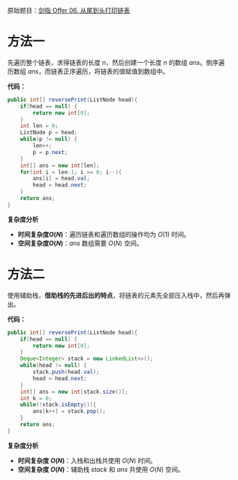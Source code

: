 原始题目：[剑指 Offer 06. 从尾到头打印链表](https://leetcode-cn.com/problems/cong-wei-dao-tou-da-yin-lian-biao-lcof/)

# **方法一**

先遍历整个链表，求得链表的长度 $n$，然后创建一个长度 $n$ 的数组 $ans$。倒序遍历数组 $ans$，而链表正序遍历，将链表的值赋值到数组中。

**代码：**

```java
public int[] reversePrint(ListNode head){
    if(head == null) {
        return new int[0];
    }
    int len = 0;
    ListNode p = head;
    while(p != null) {
        len++;
        p = p.next;
    }
    int[] ans = new int[len];
    for(int i = len-1; i >= 0; i--){
        ans[i] = head.val;
        head = head.next;
    }
    return ans;
}
```

**复杂度分析**

- **时间复杂度$O(N)$**：遍历链表和遍历数组的操作均为 $O(1)$ 时间。
- **空间复杂度$O(N)$**：$ans$ 数组需要 $O(N)$ 空间。



# 方法二

使用辅助栈，**借助栈的先进后出的特点**，将链表的元素先全部压入栈中，然后再弹出。

**代码：**

```java
public int[] reversePrint(ListNode head){
    if(head == null) {
        return new int[0];
    }
    Deque<Integer> stack = new LinkedList<>();
    while(head != null) {
        stack.push(head.val);
        head = head.next;
    }
    int[] ans = new int[stack.size()];
    int k = 0;
    while(!stack.isEmpty()){
        ans[k++] = stack.pop();
    }
    return ans;
}
```

**复杂度分析**

- **时间复杂度 $O(N)$**：入栈和出栈共使用 $O(N)$ 时间。
- **空间复杂度 $O(N)$**：辅助栈 $stack$ 和 $ans$ 共使用 $O(N)$ 空间。